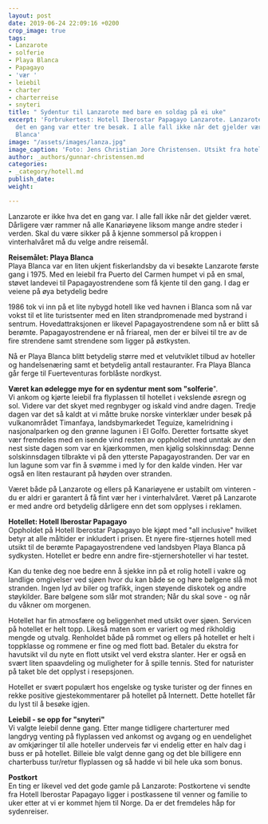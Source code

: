 ```yaml
---
layout: post
date: 2019-06-24 22:09:16 +0200
crop_image: true
tags:
- Lanzarote
- solferie
- Playa Blanca
- Papagayo
- 'vær '
- leiebil
- charter
- charterreise
- snyteri
title: " Sydentur til Lanzarote med bare en soldag på ei uke"
excerpt: 'Forbrukertest: Hotell Iberostar Papagayo Lanzarote. Lanzarote er ikke hva
  det en gang var etter tre besøk. I alle fall ikke når det gjelder været på Playa
  Blanca'
image: "/assets/images/lanza.jpg"
image_caption: 'Foto: Jens Christian Jore Christensen. Utsikt fra hotellet.'
author: _authors/gunnar-christensen.md
categories:
- _category/hotell.md
publish_date: 
weight: 

---
```

Lanzarote er ikke hva det en gang var. I alle fall ikke når det gjelder været. Dårligere vær rammer nå alle Kanariøyene liksom mange andre steder i verden. Skal du være sikker på å kjenne sommersol på kroppen i vinterhalvåret må du velge andre reisemål.

**Reisemålet: Playa Blanca**  
Playa Blanca var en liten ukjent fiskerlandsby da vi besøkte Lanzarote første gang i 1975. Med en leiebil fra Puerto del Carmen humpet vi på en smal, støvet landevei til Papagayostrendene som få kjente til den gang. I dag er veiene på øya betydelig bedre

1986 tok vi inn på et lite nybygd hotell like ved havnen i Blanca som nå var vokst til et lite turistsenter med en liten strandpromenade med bystrand i sentrum. Hovedattraksjonen er likevel Papagayostrendene som nå er blitt så berømte. Papagayostrendene er nå friareal, men der er bilvei til tre av de fire strendene samt strendene som ligger på østkysten.

Nå er Playa Blanca blitt betydelig større med et velutviklet tilbud av hoteller og handelsenæring samt et betydelig antall restauranter. Fra Playa Blanca går ferge til Fuerteventuras forblåste nordkyst.

**Været kan ødelegge mye for en sydentur ment som "solferie**".  
Vi ankom og kjørte leiebil fra flyplassen til hotellet i vekslende øsregn og sol. Videre var det skyet med regnbyger og iskald vind andre dagen. Tredje dagen var det så kaldt at vi måtte bruke norske vinterklær under besøk på vulkanområdet Timanfaya, landsbymarkedet Teguize, kamelridning i nasjonalparken og den grønne lagunen i El Golfo. Deretter fortsatte skyet vær fremdeles med en isende vind resten av oppholdet med unntak av den nest siste dagen som var en kjærkommen, men kjølig solskinnsdag: Denne solskinnsdagen tilbrakte vi på den ytterste Papagayostranden. Der var en lun lagune som var fin å svømme i med ly for den kalde vinden. Her var også en liten restaurant på høyden over stranden.

Været både på Lanzarote og ellers på Kanariøyene er ustabilt om vinteren - du er aldri er garantert å få fint vær her i vinterhalvåret. Været på Lanzarote er med andre ord betydelig dårligere enn det som opplyses i reklamen.

**Hotellet: Hotell Iberostar Papagayo**  
Oppholdet på Hotell Iberostar Papagayo ble kjøpt med "all inclusive" hvilket betyr at alle måltider er inkludert i prisen. Et nyere fire-stjernes hotell med utsikt til de berømte Papagayostrendene ved landsbyen Playa Blanca på sydkysten. Hotellet er bedre enn andre fire-stjernershoteller vi har testet.

Kan du tenke deg noe bedre enn å sjekke inn på et rolig hotell i vakre og landlige omgivelser ved sjøen hvor du kan både se og høre bølgene slå mot stranden. Ingen lyd av biler og trafikk, ingen støyende diskotek og andre støykilder. Bare bølgene som slår mot stranden; Når du skal sove - og når du våkner om morgenen.

Hotellet har fin atmosfære og beliggenhet med utsikt over sjøen. Servicen på hotellet er helt topp. Likeså maten som er variert og med rikholdig mengde og utvalg. Renholdet både på rommet og ellers på hotellet er helt i toppklasse og rommene er fine og med flott bad. Betaler du ekstra for havutsikt vil du nyte en flott utsikt vel verd ekstra slanter. Her er også en svært liten spaavdeling og muligheter for å spille tennis. Sted for naturister på taket ble det opplyst i resepsjonen.

Hotellet er svært populært hos engelske og tyske turister og der finnes en rekke positive gjestekommentarer på hotellet på Internett. Dette hotellet får du lyst til å besøke igjen.

**Leiebil - se opp for "snyteri"**  
Vi valgte leiebil denne gang. Etter mange tidligere charterturer med langdryg venting på flyplassen ved ankomst og avgang og en uendelighet av omkjøringer til alle hoteller underveis før vi endelig etter en halv dag i buss er på hotellet. Billeie ble valgt denne gang og det ble billigere enn charterbuss tur/retur flyplassen og så hadde vi  bil hele uka som bonus.

**Postkort**  
En ting er likevel ved det gode gamle på Lanzarote: Postkortene vi sendte fra Hotell Iberostar Papagayo ligger i postkassene til venner og familie to uker etter at vi er kommet hjem til Norge. Da er det fremdeles håp for sydenreiser.